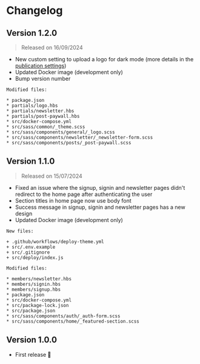 # Changelog

## Version 1.2.0

> Released on 16/09/2024

* New custom setting to upload a logo for dark mode (more details in the [publication settings](/basics/publication-settings#publication-logo))
* Updated Docker image (development only)
* Bump version number

````
Modified files:

* package.json
* partials/logo.hbs
* partials/newsletter.hbs
* partials/post-paywall.hbs
* src/docker-compose.yml
* src/sass/common/_theme.scss
* src/sass/components/general/_logo.scss
* src/sass/components/newsletter/_newsletter-form.scss
* src/sass/components/posts/_post-paywall.scss
````

## Version 1.1.0

> Released on 15/07/2024

* Fixed an issue where the signup, signin and newsletter pages didn't redirect to the home page after authenticating the user
* Section titles in home page now use body font
* Success message in signup, signin and newsletter pages has a new design
* Updated Docker image (development only)

````
New files:

+ .github/workflows/deploy-theme.yml
+ src/.env.example
+ src/.gitignore
+ src/deploy/index.js

Modified files:

* members/newsletter.hbs
* members/signin.hbs
* members/signup.hbs
* package.json
* src/docker-compose.yml
* src/package-lock.json
* src/package.json
* src/sass/components/auth/_auth-form.scss
* src/sass/components/home/_featured-section.scss
````

## Version 1.0.0

* First release 🎉
